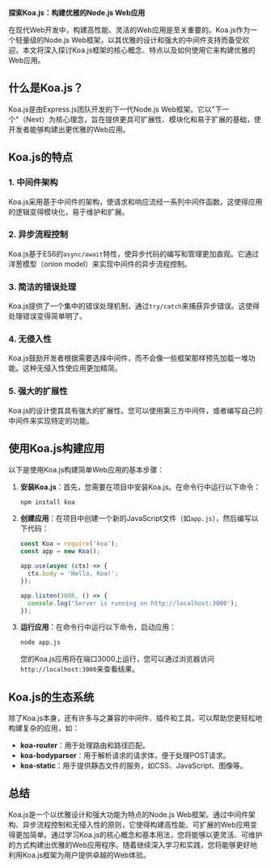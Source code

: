 **探索Koa.js：构建优雅的Node.js Web应用**

在现代Web开发中，构建高性能、灵活的Web应用是至关重要的。Koa.js作为一个轻量级的Node.js Web框架，以其优雅的设计和强大的中间件支持而备受欢迎。本文将深入探讨Koa.js框架的核心概念、特点以及如何使用它来构建优雅的Web应用。

## 什么是Koa.js？

Koa.js是由Express.js团队开发的下一代Node.js Web框架。它以"下一个"（Next）为核心理念，旨在提供更具可扩展性、模块化和易于扩展的基础，使开发者能够构建出更优雅的Web应用。

## Koa.js的特点

### 1. 中间件架构

Koa.js采用基于中间件的架构，使请求和响应流经一系列中间件函数。这使得应用的逻辑变得模块化，易于维护和扩展。

### 2. 异步流程控制

Koa.js基于ES6的`async/await`特性，使异步代码的编写和管理更加直观。它通过洋葱模型（onion model）来实现中间件的异步流程控制。

### 3. 简洁的错误处理

Koa.js提供了一个集中的错误处理机制，通过`try/catch`来捕获异步错误。这使得处理错误变得简单明了。

### 4. 无侵入性

Koa.js鼓励开发者根据需要选择中间件，而不会像一些框架那样预先加载一堆功能。这种无侵入性使应用更加精简。

### 5. 强大的扩展性

Koa.js的设计使其具有强大的扩展性。您可以使用第三方中间件，或者编写自己的中间件来实现特定的功能。

## 使用Koa.js构建应用

以下是使用Koa.js构建简单Web应用的基本步骤：

1. **安装Koa.js**：首先，您需要在项目中安装Koa.js。在命令行中运行以下命令：

   ```bash
   npm install koa
   ```

2. **创建应用**：在项目中创建一个新的JavaScript文件（如`app.js`），然后编写以下代码：

   ```javascript
   const Koa = require('koa');
   const app = new Koa();

   app.use(async (ctx) => {
     ctx.body = 'Hello, Koa!';
   });

   app.listen(3000, () => {
     console.log('Server is running on http://localhost:3000');
   });
   ```

3. **运行应用**：在命令行中运行以下命令，启动应用：

   ```bash
   node app.js
   ```

   您的Koa.js应用将在端口3000上运行，您可以通过浏览器访问`http://localhost:3000`来查看结果。

## Koa.js的生态系统

除了Koa.js本身，还有许多与之兼容的中间件、插件和工具，可以帮助您更轻松地构建复杂的应用，如：

- **koa-router**：用于处理路由和路径匹配。
- **koa-bodyparser**：用于解析请求的请求体，便于处理POST请求。
- **koa-static**：用于提供静态文件的服务，如CSS、JavaScript、图像等。

## 总结

Koa.js是一个以优雅设计和强大功能为特点的Node.js Web框架。通过中间件架构、异步流程控制和无侵入性的原则，它使得构建高性能、可扩展的Web应用变得更加简单。通过学习Koa.js的核心概念和基本用法，您将能够以更灵活、可维护的方式构建出优雅的Web应用程序。随着继续深入学习和实践，您将能够更好地利用Koa.js框架为用户提供卓越的Web体验。